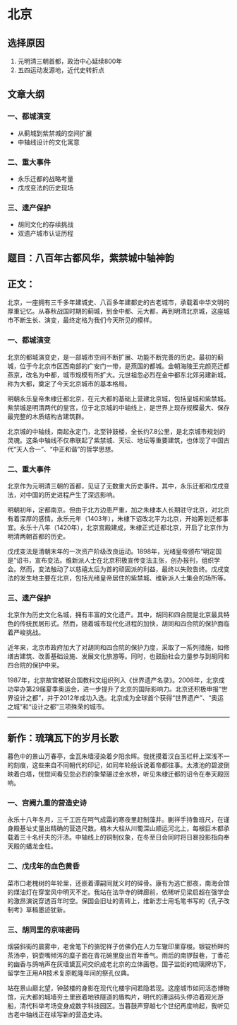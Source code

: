 # 北京

## 选择原因
1. 元明清三朝首都，政治中心延续800年
2. 五四运动发源地，近代史转折点

## 文章大纲
### 一、都城演变
- 从蓟城到紫禁城的空间扩展
- 中轴线设计的文化寓意

### 二、重大事件
- 永乐迁都的战略考量
- 戊戌变法的历史现场

### 三、遗产保护
- 胡同文化的存续挑战
- 双遗产城市认证历程

## 题目：八百年古都风华，紫禁城中轴神韵

## 正文：

北京，一座拥有三千多年建城史、八百多年建都史的古老城市，承载着中华文明的厚重记忆。从春秋战国时期的蓟城，到金中都、元大都，再到明清北京城，这座城市不断生长、演变，最终定格为我们今天所见的模样。

### 一、都城演变

北京的都城演变史，是一部城市空间不断扩展、功能不断完善的历史。最初的蓟城，位于今北京市区西南部的广安门一带，是燕国的都城。金朝海陵王完颜亮迁都燕京，改名为中都，城市规模有所扩大。元世祖忽必烈在金中都东北郊另建新城，称为大都，奠定了今天北京城市的基本格局。

明朝永乐皇帝朱棣迁都北京，在元大都的基础上营建北京城，包括皇城和紫禁城。紫禁城是明清两代的皇宫，位于北京城的中轴线上，是世界上现存规模最大、保存最完整的木质结构古建筑群。

北京城的中轴线，南起永定门，北至钟鼓楼，全长约7.8公里，是北京城市规划的灵魂。这条中轴线不仅串联起了紫禁城、天坛、地坛等重要建筑，也体现了中国古代“天人合一”、“中正和谐”的哲学思想。

### 二、重大事件

北京作为元明清三朝的首都，见证了无数重大历史事件。其中，永乐迁都和戊戌变法，对中国的历史进程产生了深远影响。

明朝初年，定都南京。但由于北方边患严重，加之朱棣本人长期驻守北京，对北京有着深厚的感情。永乐元年（1403年），朱棣下诏改北平为北京，开始筹划迁都事宜。永乐十八年（1420年），北京宫殿建成，朱棣正式迁都北京，开启了北京作为明清两朝首都的历史。

戊戌变法是清朝末年的一次资产阶级改良运动。1898年，光绪皇帝颁布“明定国是”诏书，宣布变法。维新派人士在北京积极宣传变法主张，创办报刊，组织学会。然而，变法触动了以慈禧太后为首的顽固派的利益，最终以失败告终。戊戌变法的发生地主要在北京，包括光绪皇帝居住的紫禁城、维新派人士集会的场所等。

### 三、遗产保护

北京作为历史文化名城，拥有丰富的文化遗产。其中，胡同和四合院是北京最具特色的传统民居形式。然而，随着城市现代化进程的加快，胡同和四合院的保护面临着严峻挑战。

近年来，北京市政府加大了对胡同和四合院的保护力度，采取了一系列措施，如修缮古建筑、改善基础设施、发展文化旅游等。同时，也鼓励社会力量参与到胡同和四合院的保护中来。

1987年，北京故宫被联合国教科文组织列入《世界遗产名录》。2008年，北京成功举办第29届夏季奥运会，进一步提升了北京的国际影响力。北京还积极申报“世界设计之都”，并于2012年成功入选。北京成为全球首个获得“世界遗产”、“奥运之城”和“设计之都”三项殊荣的城市。

---
## 新作：琉璃瓦下的岁月长歌

暮色中的景山万春亭，金瓦朱墙浸染着夕阳余晖。我抚摸着汉白玉栏杆上深浅不一的刻痕，这些来自不同朝代的印记，如同年轮般诉说着帝都往事。太液池的碧波倒映着白塔，恍惚间看见忽必烈的象辇碾过金水桥，听见朱棣迁都的诏令在奉天殿回响。

### 一、宫阙九重的营造史诗

永乐十八年冬月，三千工匠在呵气成霜的寒夜里赶制藻井。蒯祥手持鲁班尺，在谨身殿基址丈量出精确的营造尺数。楠木大柱从川蜀深山顺运河北上，每根巨木都承载着三十名纤夫的汗渍。中轴线上的铜制仪象，在冬至日会同时将日晷投影指向奉天殿的蟠龙金柱。

### 二、戊戌年的血色黄昏

菜市口老槐树的年轮里，还嵌着谭嗣同就义时的碎骨。康有为逃亡那夜，南海会馆的煤油灯在穿堂风中明灭不定。我站在法华寺的碑廊前，依稀听见梁启超在强学会的激昂演说穿透百年时空。保国会旧址的青砖上，维新志士用毛笔书写的《孔子改制考》草稿墨迹犹新。

### 三、胡同里的京味密码

烟袋斜街的晨雾中，老舍笔下的骆驼祥子仿佛仍在人力车辙印里穿梭。银锭桥畔的茶汤李，铜壶嘴倾泻的糜子面在青花碗里旋出百年香气。雨后的南锣鼓巷，丁香花的幽香与鸽哨声在灰墙黛瓦间交织成老北京的立体画卷。国子监街的琉璃牌坊下，留学生正用AR技术复原乾隆年间的祭孔仪典。

站在景山巅北望，钟鼓楼的身影在现代化楼宇间若隐若现。这座城市如同活态博物馆，元大都的城墙夯土里嵌着地铁隧道的盾构片，明代的漕运码头停泊着观光游船，清代科举考场变身成数字科技园区。当暮鼓声穿越七个世纪再度响起，我听见古老中轴线正在续写新的营造史诗。